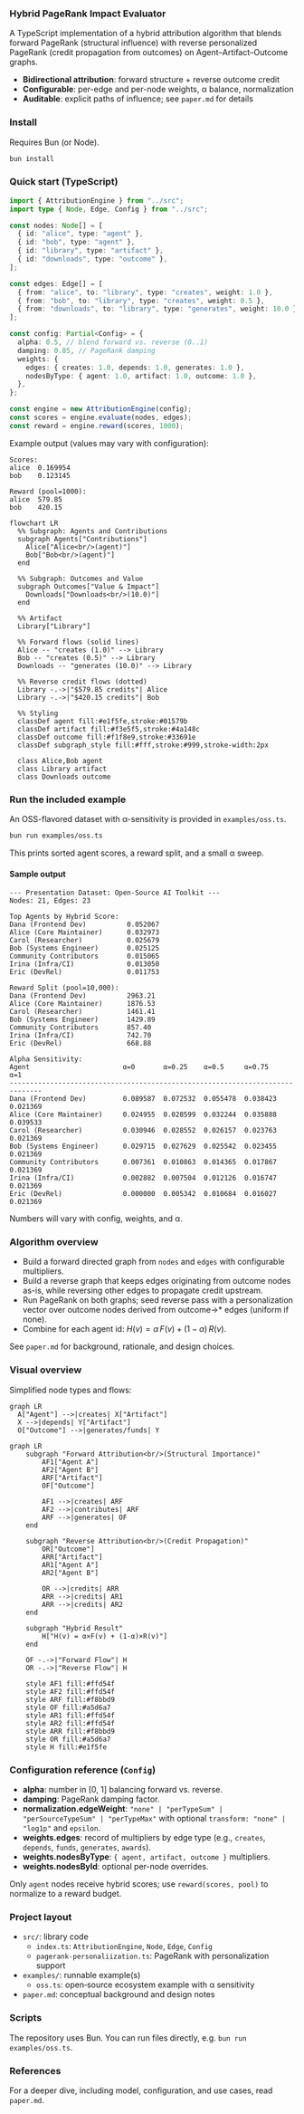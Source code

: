 ### Hybrid PageRank Impact Evaluator

A TypeScript implementation of a hybrid attribution algorithm that blends forward PageRank (structural influence) with reverse personalized PageRank (credit propagation from outcomes) on Agent–Artifact–Outcome graphs.

- **Bidirectional attribution**: forward structure + reverse outcome credit
- **Configurable**: per-edge and per-node weights, α balance, normalization
- **Auditable**: explicit paths of influence; see `paper.md` for details

### Install

Requires Bun (or Node).

```bash
bun install
```

### Quick start (TypeScript)

```ts
import { AttributionEngine } from "../src";
import type { Node, Edge, Config } from "../src";

const nodes: Node[] = [
  { id: "alice", type: "agent" },
  { id: "bob", type: "agent" },
  { id: "library", type: "artifact" },
  { id: "downloads", type: "outcome" },
];

const edges: Edge[] = [
  { from: "alice", to: "library", type: "creates", weight: 1.0 },
  { from: "bob", to: "library", type: "creates", weight: 0.5 },
  { from: "downloads", to: "library", type: "generates", weight: 10.0 },
];

const config: Partial<Config> = {
  alpha: 0.5, // blend forward vs. reverse (0..1)
  damping: 0.85, // PageRank damping
  weights: {
    edges: { creates: 1.0, depends: 1.0, generates: 1.0 },
    nodesByType: { agent: 1.0, artifact: 1.0, outcome: 1.0 },
  },
};

const engine = new AttributionEngine(config);
const scores = engine.evaluate(nodes, edges);
const reward = engine.reward(scores, 1000);
```

Example output (values may vary with configuration):

```text
Scores:
alice  0.169954
bob    0.123145

Reward (pool=1000):
alice  579.85
bob    420.15

```

```mermaid
flowchart LR
  %% Subgraph: Agents and Contributions
  subgraph Agents["Contributions"]
    Alice["Alice<br/>(agent)"]
    Bob["Bob<br/>(agent)"]
  end

  %% Subgraph: Outcomes and Value
  subgraph Outcomes["Value & Impact"]
    Downloads["Downloads<br/>(10.0)"]
  end

  %% Artifact
  Library["Library"]

  %% Forward flows (solid lines)
  Alice -- "creates (1.0)" --> Library
  Bob -- "creates (0.5)" --> Library
  Downloads -- "generates (10.0)" --> Library

  %% Reverse credit flows (dotted)
  Library -.->|"$579.85 credits"| Alice
  Library -.->|"$420.15 credits"| Bob

  %% Styling
  classDef agent fill:#e1f5fe,stroke:#01579b
  classDef artifact fill:#f3e5f5,stroke:#4a148c
  classDef outcome fill:#f1f8e9,stroke:#33691e
  classDef subgraph_style fill:#fff,stroke:#999,stroke-width:2px

  class Alice,Bob agent
  class Library artifact
  class Downloads outcome
```

### Run the included example

An OSS-flavored dataset with α-sensitivity is provided in `examples/oss.ts`.

```bash
bun run examples/oss.ts
```

This prints sorted agent scores, a reward split, and a small α sweep.

#### Sample output

```text
--- Presentation Dataset: Open-Source AI Toolkit ---
Nodes: 21, Edges: 23

Top Agents by Hybrid Score:
Dana (Frontend Dev)          0.052067
Alice (Core Maintainer)      0.032973
Carol (Researcher)           0.025679
Bob (Systems Engineer)       0.025125
Community Contributors       0.015065
Irina (Infra/CI)             0.013050
Eric (DevRel)                0.011753

Reward Split (pool=10,000):
Dana (Frontend Dev)          2963.21
Alice (Core Maintainer)      1876.53
Carol (Researcher)           1461.41
Bob (Systems Engineer)       1429.89
Community Contributors       857.40
Irina (Infra/CI)             742.70
Eric (DevRel)                668.88

Alpha Sensitivity:
Agent                       α=0       α=0.25    α=0.5     α=0.75    α=1
------------------------------------------------------------------------------
Dana (Frontend Dev)         0.089587  0.072532  0.055478  0.038423  0.021369
Alice (Core Maintainer)     0.024955  0.028599  0.032244  0.035888  0.039533
Carol (Researcher)          0.030946  0.028552  0.026157  0.023763  0.021369
Bob (Systems Engineer)      0.029715  0.027629  0.025542  0.023455  0.021369
Community Contributors      0.007361  0.010863  0.014365  0.017867  0.021369
Irina (Infra/CI)            0.002882  0.007504  0.012126  0.016747  0.021369
Eric (DevRel)               0.000000  0.005342  0.010684  0.016027  0.021369
```

Numbers will vary with config, weights, and α.

### Algorithm overview

- Build a forward directed graph from `nodes` and `edges` with configurable multipliers.
- Build a reverse graph that keeps edges originating from outcome nodes as-is, while reversing other edges to propagate credit upstream.
- Run PageRank on both graphs; seed reverse pass with a personalization vector over outcome nodes derived from outcome→\* edges (uniform if none).
- Combine for each agent id: $H(v) = \alpha\,F(v) + (1-\alpha)\,R(v)$.

See `paper.md` for background, rationale, and design choices.

### Visual overview

Simplified node types and flows:

```mermaid
graph LR
  A["Agent"] -->|creates| X["Artifact"]
  X -->|depends| Y["Artifact"]
  O["Outcome"] -->|generates/funds| Y
```

```mermaid
graph LR
    subgraph "Forward Attribution<br/>(Structural Importance)"
        AF1["Agent A"]
        AF2["Agent B"]
        ARF["Artifact"]
        OF["Outcome"]

        AF1 -->|creates| ARF
        AF2 -->|contributes| ARF
        ARF -->|generates| OF
    end

    subgraph "Reverse Attribution<br/>(Credit Propagation)"
        OR["Outcome"]
        ARR["Artifact"]
        AR1["Agent A"]
        AR2["Agent B"]

        OR -->|credits| ARR
        ARR -->|credits| AR1
        ARR -->|credits| AR2
    end

    subgraph "Hybrid Result"
        H["H(v) = α×F(v) + (1-α)×R(v)"]
    end

    OF -.->|"Forward Flow"| H
    OR -.->|"Reverse Flow"| H

    style AF1 fill:#ffd54f
    style AF2 fill:#ffd54f
    style ARF fill:#f8bbd9
    style OF fill:#a5d6a7
    style AR1 fill:#ffd54f
    style AR2 fill:#ffd54f
    style ARR fill:#f8bbd9
    style OR fill:#a5d6a7
    style H fill:#e1f5fe
```

### Configuration reference (`Config`)

- **alpha**: number in [0, 1] balancing forward vs. reverse.
- **damping**: PageRank damping factor.
- **normalization.edgeWeight**: `"none" | "perTypeSum" | "perSourceTypeSum" | "perTypeMax"` with optional `transform: "none" | "log1p"` and `epsilon`.
- **weights.edges**: record of multipliers by edge type (e.g., `creates`, `depends`, `funds`, `generates`, `awards`).
- **weights.nodesByType**: `{ agent, artifact, outcome }` multipliers.
- **weights.nodesById**: optional per-node overrides.

Only `agent` nodes receive hybrid scores; use `reward(scores, pool)` to normalize to a reward budget.

### Project layout

- `src/`: library code
  - `index.ts`: `AttributionEngine`, `Node`, `Edge`, `Config`
  - `pagerank-personaliization.ts`: PageRank with personalization support
- `examples/`: runnable example(s)
  - `oss.ts`: open‑source ecosystem example with α sensitivity
- `paper.md`: conceptual background and design notes

### Scripts

The repository uses Bun. You can run files directly, e.g. `bun run examples/oss.ts`.

### References

For a deeper dive, including model, configuration, and use cases, read `paper.md`.

